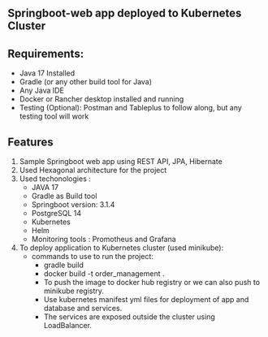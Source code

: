 ## Springboot-web app deployed to Kubernetes Cluster
## Requirements:
   * Java 17 Installed
   * Gradle (or any other build tool for Java)
   * Any Java IDE
   * Docker or Rancher desktop installed and running
   * Testing (Optional): Postman and Tableplus to follow along, but any testing tool will work

## Features
 1. Sample Springboot web app using REST API, JPA, Hibernate
 2. Used Hexagonal architecture for the project
 3. Used techonologies : 
       * JAVA 17
       * Gradle as Build tool
       * Springboot version: 3.1.4
       * PostgreSQL 14
       * Kubernetes
       * Helm
       * Monitoring tools : Promotheus and Grafana
 4. To deploy application to Kubernetes cluster (used minikube):
    * commands to use to run the project:
        *  gradle build
        *  docker build -t order_management .
        *  To push the image to docker hub registry or we can also push to minikube registry.
        *  Use kubernetes manifest yml files for deployment of app and database and services.
        *  The services are exposed outside the cluster using LoadBalancer.

